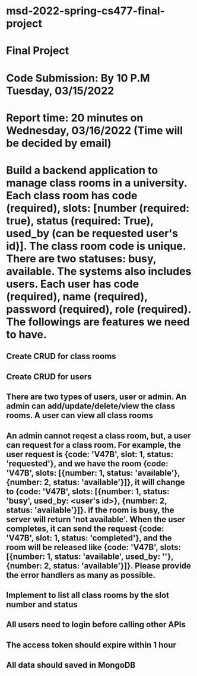 # msd-2022-spring-cs477-final-project
# Final Project 
# Code Submission: By 10 P.M Tuesday, 03/15/2022
# Report time: 20 minutes on Wednesday, 03/16/2022 (Time will be decided by email)
# Build a backend application to manage class rooms in a university. Each class room has code (required), slots: [number (required: true), status (required: True), used_by (can be requested user's id)]. The class room code is unique. There are two statuses: busy, available. The systems also includes users. Each user has code (required), name (required), password (required), role (required). The followings are features we need to have. 

## Create CRUD for class rooms
## Create CRUD for users
## There are two types of users, user or admin. An admin can add/update/delete/view the class rooms. A user can view all class rooms
## An admin cannot reqest a class room, but, a user can request for a class room. For example, the user request is {code: 'V47B', slot: 1, status: 'requested'}, and we have the room {code: 'V47B', slots: [{number: 1, status: 'available'}, {number: 2, status: 'available'}]}, it will change to {code: 'V47B', slots: [{number: 1, status: 'busy', used_by: <user's id>}, {number: 2, status: 'available'}]}. if the room is busy, the server will return 'not available'. When the user completes, it can send the request {code: 'V47B', slot: 1, status: 'completed'}, and the room will be released like {code: 'V47B', slots: [{number: 1, status: 'available', used_by: ''}, {number: 2, status: 'available'}]}. Please provide the error handlers as many as possible.
## Implement to list all class rooms by the slot number and status
## All users need to login before calling other APIs
## The access token should expire within 1 hour
## All data should saved in MongoDB
